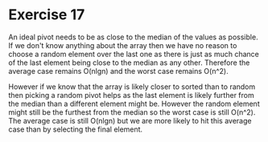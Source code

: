 # Exercise 17

An ideal pivot needs to be as close to the median of the values as possible. If we don't know anything about the array then we have no reason to choose a random element over the last one as there is just as much chance of the last element being close to the median as any other. Therefore the average case remains O(nlgn) and the worst case remains O(n^2). 

However if we know that the array is likely closer to sorted than to random then picking a random pivot helps as the last element is likely further from the median than a different element might be. However the random element might still be the furthest from the median so the worst case is still O(n^2). The average case is still O(nlgn) but we are more likely to hit this average case than by selecting the final element.